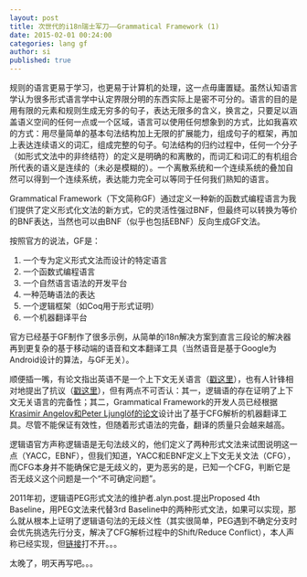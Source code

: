 ```yaml
---
layout: post
title: 次世代的i18n瑞士军刀——Grammatical Framework (1)
date: 2015-02-01 00:24:00
categories: lang gf
author: si
published: true
---
```


规则的语言更易于学习，也更易于计算机的处理，这一点毋庸置疑。虽然认知语言学认为很多形式语言学中认定界限分明的东西实际上是密不可分的。语言的目的是用有限的元素和规则生成无穷多的句子，表达无限多的含义，换言之，只要足以涵盖语义空间的任何一点或一个区域，语言可以使用任何想象到的方式，比如我喜欢的方式：用尽量简单的基本句法结构加上无限的扩展能力，组成句子的框架，再加上表达连续语义的词汇，组成完整的句子。句法结构的归约过程中，任何一个分子（如形式文法中的非终结符）的定义是明确的和离散的，而词汇和词汇的有机组合所代表的语义是连续的（未必是模糊的）。一个离散系统和一个连续系统的叠加自然可以得到一个连续系统，表达能力完全可以等同于任何我们熟知的语言。

Grammatical Framework（下文简称GF）通过定义一种新的函数式编程语言为我们提供了定义形式化文法的新方式，它的灵活性强过BNF，但最终可以转换为等价的BNF表达，当然也可以由BNF（似乎也包括EBNF）反向生成GF文法。

按照官方的说法，GF是：

1. 一个专为定义形式文法而设计的特定语言
2. 一个函数式编程语言
3. 一个自然语言语法的开发平台
4. 一种范畴语法的表达
5. 一个逻辑框架（如Coq用于形式证明）
6. 一个机器翻译平台

官方已经基于GF制作了很多示例，从简单的i18n解决方案到直言三段论的解决器再到更复杂的基于移动端的语音和文本翻译工具（当然语音是基于Google为Android设计的算法，与GF无关）。

顺便插一嘴，有论文指出英语不是一个上下文无关语言（[戳这里](http://www.eecs.harvard.edu/~shieber/Biblio/Papers/shieber85.pdf)），也有人针锋相对地提出了抗议（[戳这里](http://delivery.acm.org/10.1145/980000/970173/p182-pullum.pdf?ip=58.34.229.32&id=970173&acc=OPEN&key=4D4702B0C3E38B35%2E4D4702B0C3E38B35%2E4D4702B0C3E38B35%2E6D218144511F3437&CFID=623058025&CFTOKEN=27801323&__acm__=1422733954_e785ca985e3c686afdf865b74d806ceb)），但有两点不可否认：其一，逻辑语的存在证明了上下文无关语言的完备性；其二，Grammatical Framework的开发人员已经根据[Krasimir Angelov和Peter Ljunglöf的论文](http://www.aclweb.org/anthology/E/E14/E14-1.pdf#page=394)设计出了基于CFG解析的机器翻译工具。尽管不能保证有效性，但随着形式语法的完备，翻译的质量只会越来越高。

逻辑语官方声称逻辑语是无句法歧义的，他们定义了两种形式文法来试图说明这一点（YACC，EBNF），但我们知道，YACC和EBNF定义上下文无关文法（CFG），而CFG本身并不能确保它是无歧义的，更为恶劣的是，已知一个CFG，判断它是否无歧义这个问题是一个“不可确定问题”。

2011年初，逻辑语PEG形式文法的维护者.alyn.post.提出Proposed 4th Baseline，用PEG文法来代替3rd Baseline中的两种形式文法，如果可以实现，那么就从根本上证明了逻辑语句法的无歧义性（其实很简单，PEG遇到不确定分支时会优先挑选先行分支，解决了CFG解析过程中的Shift/Reduce Conflict），本人声称已经实现，但[链接](http://wiki.call-cc.org/eggref/4/genturfahi)打不开。。。

太晚了，明天再写吧。。。
